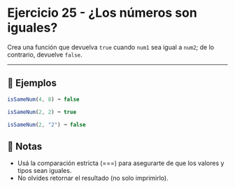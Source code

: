 # Ejercicio 25 - ¿Los números son iguales?

Crea una función que devuelva `true` cuando `num1` sea igual a `num2`; de lo contrario, devuelve `false`.

---

## 🧪 Ejemplos

```javascript
isSameNum(4, 8) ➞ false

isSameNum(2, 2) ➞ true

isSameNum(2, "2") ➞ false
```

## 📝 Notas

- Usá la comparación estricta (===) para asegurarte de que los valores y tipos sean iguales.
- No olvides retornar el resultado (no solo imprimirlo).
